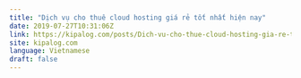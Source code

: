 ```yaml
---
title: "Dịch vụ cho thuê cloud hosting giá rẻ tốt nhất hiện nay"
date: 2019-07-27T10:31:06Z
link: https://kipalog.com/posts/Dich-vu-cho-thue-cloud-hosting-gia-re-tot-nhat-hien-nay?utm_medium=RSS&utm_source=news.12bit.vn
site: kipalog.com
language: Vietnamese
draft: false
---
```

